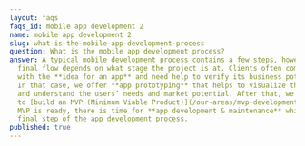 ```yaml
---
layout: faqs
faqs_id: mobile app development 2
name: mobile app development 2
slug: what-is-the-mobile-app-development-process
question: What is the mobile app development process?
answer: A typical mobile development process contains a few steps, however, the
  final flow depends on what stage the project is at. Clients often come to us
  with the **idea for an app** and need help to verify its business potential.
  In that case, we offer **app prototyping** that helps to visualize their idea
  and understand the users’ needs and market potential. After that, we are ready
  to [build an MVP (Minimum Viable Product)](/our-areas/mvp-development). When
  MVP is ready, there is time for **app development & maintenance** which is the
  final step of the app development process.
published: true
---
```

